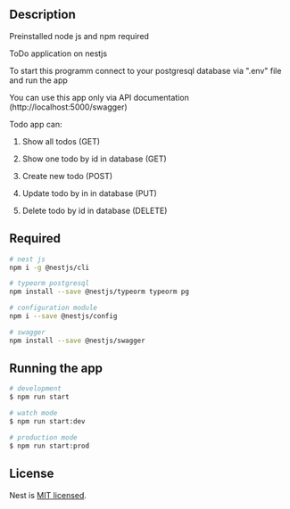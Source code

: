 ## Description

Preinstalled node js and npm required 

ToDo application on nestjs

To start this programm connect to your postgresql database via ".env" file and run the app

You can use this app only via API documentation (http://localhost:5000/swagger)

Todo app can:

1. Show all todos (GET)

2. Show one todo by id in database (GET)

3. Create new todo (POST)

4. Update todo by in in database (PUT)

5. Delete todo by id in database (DELETE)


## Required

```bash
# nest js
npm i -g @nestjs/cli

# typeorm postgresql
npm install --save @nestjs/typeorm typeorm pg

# configuration module
npm i --save @nestjs/config

# swagger
npm install --save @nestjs/swagger

```

## Running the app

```bash
# development
$ npm run start

# watch mode
$ npm run start:dev

# production mode
$ npm run start:prod
```


## License

Nest is [MIT licensed](LICENSE).
